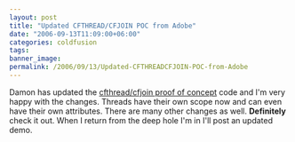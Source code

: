 ```yaml
---
layout: post
title: "Updated CFTHREAD/CFJOIN POC from Adobe"
date: "2006-09-13T11:09:00+06:00"
categories: coldfusion 
tags: 
banner_image: 
permalink: /2006/09/13/Updated-CFTHREADCFJOIN-POC-from-Adobe
---
```


Damon has updated the <a href="http://www.dcooper.org/blog/client/index.cfm?mode=entry&entry=A71F310C-4E22-1671-5E287AE8918A048B">cfthread/cfjoin proof of concept</a> code and I'm very happy with the changes. Threads have their own scope now and can even have their own attributes. There are many other changes as well. <b>Definitely</b> check it out. When I return from the deep hole I'm in I'll post an updated demo.